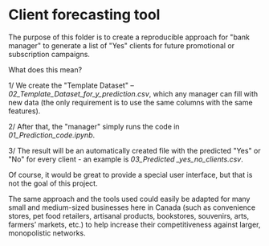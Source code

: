 # Client forecasting tool #

The purpose of this folder is to create a reproducible approach for "bank manager" to generate a list of "Yes" clients for future promotional or subscription campaigns.

What does this mean?

1/ We create the "Template Dataset" – *02_Template_Dataset_for_y_prediction.csv*, which any manager can fill with new data (the only requirement is to use the same columns with the same features).

2/ After that, the "manager" simply runs the code in *01_Prediction_code.ipynb*.

3/ The result will be an automatically created file with the predicted "Yes" or "No" for every client - an example is *03_Predicted _yes_no_clients.csv*.

Of course, it would be great to provide a special user interface, but that is not the goal of this project.

The same approach and the tools used could easily be adapted for many small and medium-sized businesses here in Canada (such as convenience stores, pet food retailers, artisanal products, bookstores, souvenirs, arts, farmers’ markets, etc.) to help increase their competitiveness against larger, monopolistic networks.
